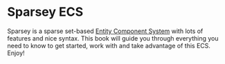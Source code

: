 # Sparsey ECS
Sparsey is a sparse set-based [Entity Component System](https://github.com/SanderMertens/ecs-faq#what-is-ecs) with lots of features and nice syntax. This book will guide you through everything you need to know to get started, work with and take advantage of this ECS. Enjoy!
